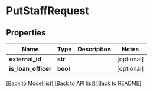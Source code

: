 # PutStaffRequest

## Properties
Name | Type | Description | Notes
------------ | ------------- | ------------- | -------------
**external_id** | **str** |  | [optional] 
**is_loan_officer** | **bool** |  | [optional] 

[[Back to Model list]](../README.md#documentation-for-models) [[Back to API list]](../README.md#documentation-for-api-endpoints) [[Back to README]](../README.md)


